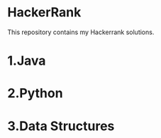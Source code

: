 # HackerRank
This repository contains my Hackerrank solutions.
# 1.Java
# 2.Python
#  3.Data Structures
